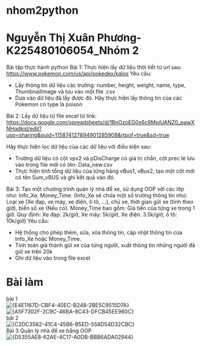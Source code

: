 # nhom2python
# Nguyễn Thị Xuân Phương- K225480106054_Nhóm 2
Bài tập thực hành python
Bài 1: 
Thực hiện lấy dữ liệu thời tiết từ url sau: https://www.pokemon.com/us/api/pokedex/kalos
Yêu cầu:
+ Lấy thông tin dữ liệu các trường: number, height, weight, name, type, ThumbnailImage và lưu vào một file .csv
+ Dựa vào dữ liệu đã lấy được đó. Hãy thực hiện lấy thông tin của các Pokemon có type là poison

Bài 2:
Lấy dữ liệu từ file excel từ link: https://docs.google.com/spreadsheets/d/1BnOzoEG0s6c8MpiUANZ0_pawXNHqdkid/edit?usp=sharing&ouid=115874127894901285908&rtpof=true&sd=true

Hãy thực hiện lọc dữ liệu của các dữ liệu với điều kiện sau:
- Trường dữ liệu có cột vpv2 và pDisCharge có giá trị chẵn, cột prec lẻ lưu vào trong file mới có tên: Data_new.csv
- Thực hiện tính tổng dữ liệu của từng hàng vBus1, vBus2, tạo một cột mới có tên Sum_vBUS và ghi kết quả vào đó.

Bài 3: 
Tạo một chương trình quản lý nhà để xe, sử dụng OOP với các lớp như: Info_Xe, Money_Time.
(Info_Xe sẽ chứa một số trường thông tin như: Loại xe (Xe đạp, xe máy, xe điện, ô tô, ...), chủ xe, thời gian gửi xe (tính theo giờ), biển số xe (Nếu có). Money_Time bao gồm: Giá tiền của từng xe trong 1 giờ. Quy định: Xe đạp: 2k/giờ, Xe máy: 5k/giờ, Xe điện: 3.5k/giờ, ô tô: 10k/giờ)
Yêu cầu: 
- Hệ thống cho phép thêm, sửa, xóa thông tin, cập nhật thông tin của Info_Xe hoặc Money_Time.
- Tính toán giá thành gửi xe của từng người, xuất thông tin những người đã gửi xe trên 20k
- Ghi dữ liệu vào trong file excel
# Bài làm
bài 1  
![{E4E1167D-CBF4-40EC-B248-2BE5C9515D7A}](https://github.com/user-attachments/assets/3ce840af-db91-4a45-9b44-a885d616b4f9)  
![{A5F7302F-2C9C-46BA-8C43-DFCB45EE960C}](https://github.com/user-attachments/assets/071223c0-a4d4-46fb-9389-9740eb7e718e)  
bài 2  
  ![{C2DC3582-41C4-45B6-B5ED-558D54D32CBC}](https://github.com/user-attachments/assets/95535d54-18b9-4c9e-bf7e-dd94af46ccba)  
Bài 3 Quản lý nhà để xe bằng OOP  
 ![{D5355AE8-62AE-4C17-A0DB-BBB6ADA02944}](https://github.com/user-attachments/assets/1aed02d0-971d-408e-9963-8b4283e46cc8)
